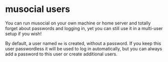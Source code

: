 # musocial users

You can run musocial on your own machine or home server and totally forget about passwords and logging in, yet you can still use it in a multi-user setup if you wish!

By default, a user named `me` is created, without a password. If you keep this user passwordless it will be used to log in automatically, but you can always add a password to this user or create additional users.
